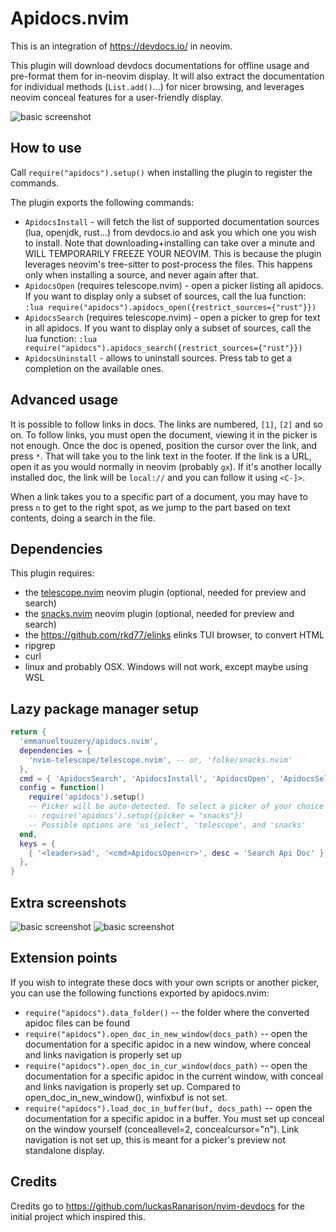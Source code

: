# Apidocs.nvim

This is an integration of <https://devdocs.io/> in neovim.

This plugin will download devdocs documentations for offline usage and pre-format them for in-neovim display.
It will also extract the documentation for individual methods (`List.add()`...) for nicer browsing, and leverages neovim conceal features for a user-friendly display.

![basic screenshot](https://raw.githubusercontent.com/wiki/emmanueltouzery/apidocs.nvim/shot1.png)

## How to use

Call `require("apidocs").setup()` when installing the plugin to register the commands.

The plugin exports the following commands:

- `ApidocsInstall` - will fetch the list of supported documentation sources (lua, openjdk, rust...) from devdocs.io and ask you which one you wish to install. Note that downloading+installing can take over a minute and WILL TEMPORARILY FREEZE YOUR NEOVIM. This is because the plugin leverages neovim's tree-sitter to post-process the files. This happens only when installing a source, and never again after that.
- `ApidocsOpen` (requires telescope.nvim) - open a picker listing all apidocs. If you want to display only a subset of sources, call the lua function: `:lua require("apidocs").apidocs_open({restrict_sources={"rust"}})`
- `ApidocsSearch` (requires telescope.nvim) - open a picker to grep for text in all apidocs. If you want to display only a subset of sources, call the lua function: `:lua require("apidocs").apidocs_search({restrict_sources={"rust"}})`
- `ApidocsUninstall` - allows to uninstall sources. Press tab to get a completion on the available ones.

## Advanced usage

It is possible to follow links in docs. The links are numbered, `[1]`, `[2]` and so on. To follow links, you must open the document, viewing it in the picker is not enough. Once the doc is opened, position the cursor over the link, and press `*`. That will take you to the link text in the footer. If the link is a URL, open it as you would normally in neovim (probably `gx`). If it's another locally installed doc, the link will be `local://` and you can follow it using `<C-]>`.

When a link takes you to a specific part of a document, you may have to press `n` to get to the right spot, as we jump to the part based on text contents, doing a search in the file.

## Dependencies

This plugin requires:

- the [telescope.nvim](https://github.com/nvim-telescope/telescope.nvim) neovim plugin (optional, needed for preview and search)
- the [snacks.nvim](https://github.com/folke/snacks.nvim) neovim plugin (optional, needed for preview and search)
- the <https://github.com/rkd77/elinks> elinks TUI browser, to convert HTML
- ripgrep
- curl
- linux and probably OSX. Windows will not work, except maybe using WSL

## Lazy package manager setup

```lua
return {
  'emmanueltouzery/apidocs.nvim',
  dependencies = {
    'nvim-telescope/telescope.nvim', -- or, 'folke/snacks.nvim'
  },
  cmd = { 'ApidocsSearch', 'ApidocsInstall', 'ApidocsOpen', 'ApidocsSelect', 'ApidocsUninstall' },
  config = function()
    require('apidocs').setup()
    -- Picker will be auto-detected. To select a picker of your choice explicitly you can set picker by the configuration option 'picker':
    -- require('apidocs').setup({picker = "snacks"})
    -- Possible options are 'ui_select', 'telescope', and 'snacks'
  end,
  keys = {
    { '<leader>sad', '<cmd>ApidocsOpen<cr>', desc = 'Search Api Doc' },
  },
}
```

## Extra screenshots

![basic screenshot](https://raw.githubusercontent.com/wiki/emmanueltouzery/apidocs.nvim/shot2.png)
![basic screenshot](https://raw.githubusercontent.com/wiki/emmanueltouzery/apidocs.nvim/shot3.png)

## Extension points

If you wish to integrate these docs with your own scripts or another picker, you can use the following functions exported by apidocs.nvim:

- `require("apidocs").data_folder()` -- the folder where the converted apidoc files can be found
- `require("apidocs").open_doc_in_new_window(docs_path)` -- open the documentation for a specific apidoc in a new window, where conceal and links navigation is properly set up
- `require("apidocs").open_doc_in_cur_window(docs_path)` -- open the documentation for a specific apidoc in the current window, with conceal and links navigation is properly set up. Compared to open_doc_in_new_window(), winfixbuf is not set.
- `require("apidocs").load_doc_in_buffer(buf, docs_path)` -- open the documentation for a specific apidoc in a buffer. You must set up conceal on the window yourself (conceallevel=2, concealcursor="n"). Link navigation is not set up, this is meant for a picker's preview not standalone display.

## Credits

Credits go to <https://github.com/luckasRanarison/nvim-devdocs> for the initial project which inspired this.
